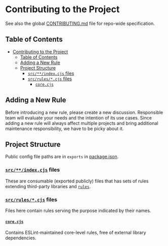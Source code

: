 # Contributing to the Project

See also the global [CONTRIBUTING.md](../../CONTRIBUTING.md) file for repo-wide
specification.

## Table of Contents
- [Contributing to the Project](#contributing-to-the-project)
  - [Table of Contents](#table-of-contents)
  - [Adding a New Rule](#adding-a-new-rule)
  - [Project Structure](#project-structure)
    - [`src/**/index.cjs` files](#srcindexcjs-files)
    - [`src/rules/*.cjs` files](#srcrulescjs-files)
      - [`core.cjs`](#corecjs)

## Adding a New Rule

Before introducing a new rule, please create a new discussion. Responsible team
will evaluate your needs and the intention of its use cases. Since adding a new
rule will always affect multiple projects and bring additional maintenance
responsibility, we have to be picky about it.

## Project Structure

Public config file paths are in `exports` in
[package.json](package.json#exports).

### [`src/**/index.cjs`](./src/) files

These are consumable (exported publicly) files that has sets of rules extending
third-party libraries and [`rules`](./src/rules/).

### [`src/rules/*.cjs`](./src/rules/) files

Files here contain rules serving the purpose indicated by their names.

#### [`core.cjs`](./src/rules/core.cjs)

Contains ESLint-maintained core-level rules, free of external library
dependencies.

